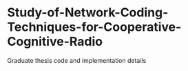# Study-of-Network-Coding-Techniques-for-Cooperative-Cognitive-Radio
Graduate thesis code and implementation details
